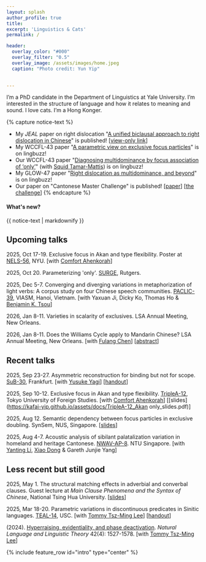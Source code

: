 ```yaml
---
layout: splash
author_profile: true
title:
excerpt: 'Linguistics & Cats'
permalink: /

header:
  overlay_color: "#000"
  overlay_filter: "0.5"
  overlay_image: /assets/images/home.jpeg
  caption: "Photo credit: Yun Yip"

  
---
```


I’m a PhD candidate in the Department of Linguistics at Yale University. I’m interested in the structure of language and how it relates to meaning and sound. I love cats. I’m a Hong Konger.


{% capture notice-text %}
* My *JEAL* paper on right dislocation "[A unified biclausal approach to right dislocation in Chinese](https://link.springer.com/article/10.1007/s10831-025-09307-2)" is published! [[view-only link](https://rdcu.be/eIwd8)]
* My WCCFL-43 paper "[A parametric view on exclusive focus particles](https://lingbuzz.net/lingbuzz/009358)" is on lingbuzz!
* Our WCCFL-43 paper "[Diagnosing multidominance by focus association of ‘only’](https://lingbuzz.net/lingbuzz/009304)" (with [Squid Tamar-Mattis](https://campuspress.yale.edu/squidtm/)) is on lingbuzz!
* My GLOW-47 paper "[Right dislocation as multidominance, and beyond](https://lingbuzz.net/lingbuzz/009305)" is on lingbuzz!
* Our paper on "Cantonese Master Challenge" is published! [[paper](https://doi.org/10.6853/DADH.202504_(15).0003)] [[the challenge](https://docs.google.com/forms/d/e/1FAIpQLSftNvAKn8IwvlxxQcL8PgGEQM9qg91dghH5fjC7-Wri7dIVSA/viewform)]
{% endcapture %}

<div class="notice--info">
  <h4 class="no_toc">What's new?</h4>
  {{ notice-text | markdownify }}
</div>

## Upcoming talks

2025, Oct 17-19. Exclusive focus in Akan and type flexibility. Poster at [NELS-56](https://wp.nyu.edu/artsampscience-nels56/), NYU. [with [Comfort Ahenkorah](https://comfortahenkorah.com/)]

2025, Oct 20. Parameterizing 'only'. [SURGE](https://sites.rutgers.edu/lgsa/reading-groups/surge/), Rutgers.

2025, Dec 5-7. Converging and diverging variations in metaphorization of light verbs: A corpus study on four Chinese speech communities. [PACLIC-39](https://vlsp.org.vn/paclic2025/), VIASM, Hanoi, Vietnam. [with Yaxuan Ji, Dicky Ko, Thomas Ho & [Benjamin K. Tsou](https://www.researchgate.net/profile/Benjamin-Tsou-3)]

2026, Jan 8-11. Varieties in scalarity of exclusives. LSA Annual Meeting, New Orleans. 

2026, Jan 8-11. Does the Williams Cycle apply to Mandarin Chinese? LSA Annual Meeting, New Orleans. [with [Fulang Chen](https://sites.google.com/view/fulang-chen/home?authuser=0)] [[abstract](https://kafai-yip.github.io/assets/docs/LSA-2026_abstract_chenyip.pdf)] 

## Recent talks

2025, Sep 23-27. Asymmetric reconstruction for binding but not for scope. [SuB-30](https://vicom.info/sub30/), Frankfurt. [with [Yusuke Yagi](https://sites.google.com/view/yusukeyagi/home)] [[handout](https://kafai-yip.github.io/assets/docs/SuB-30_reconstruction_handout.pdf)] 

2025, Sep 10-12. Exclusive focus in Akan and type flexibility. [TripleA-12](https://lingconf.com/triplea12/), Tokyo University of Foreign Studies. [with [Comfort Ahenkorah](https://comfortahenkorah.com/)] [[slides](https://kafai-yip.github.io/assets/docs/TripleA-12_Akan only_slides.pdf)] 

2025, Aug 12. Semantic dependency between focus particles in exclusive doubling. SynSem, NUS, Singapore. [[slides](https://kafai-yip.github.io/assets/docs/NUS_only_slides.pdf)] 

2025, Aug 4-7. Acoustic analysis of sibilant palatalization variation in homeland and heritage Cantonese. [NWAV-AP-8](https://www.ntu.edu.sg/nie/new-ways-of-analysing-variation-asia-pacific-8-singapore). NTU Singapore. [with [Yanting Li](https://sites.google.com/uci.edu/yantingli/home), [Xiao Dong](https://ealc.indiana.edu/people/dong-xiao.html) & Gareth Junjie Yang]

## Less recent but still good

2025, May 1. The structural matching effects in adverbial and converbal clauses. Guest lecture at *Main Clause Phenomena and the Syntax of Chinese*, National Tsing Hua University. [[slides](https://docs.google.com/presentation/d/1lquJrnhFrcNKnHdVx_z8EdNHEK0tDJSu3y25T85MKM8/edit?usp=sharing
)]

2025, Mar 18-20. Parametric variations in discontinuous predicates in Sinitic languages. [TEAL-14](https://sites.google.com/view/teal14/home), USC. [with [Tommy Tsz-Ming Lee](https://tszminglee.github.io/)] [[handout](https://kafai-yip.github.io/assets/docs/D-Preds_TEAL-14_handout.pdf)]

(2024). [Hyperraising, evidentiality, and phase deactivation](https://doi.org/10.1007/s11049-023-09604-2). *Natural Language and Linguistic Theory* 42(4): 1527-1578. [with [Tommy Tsz-Ming Lee](https://tszminglee.github.io/)]



{% include feature_row id="intro" type="center" %}
